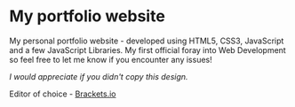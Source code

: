 My portfolio website
=======================

My personal portfolio website - developed using HTML5, CSS3, JavaScript and a few JavaScript Libraries.
My first official foray into Web Development so feel free to let me know if you encounter any issues! 

*I would appreciate if you didn't copy this design.*


Editor of choice - [Brackets.io](http://brackets.io)



